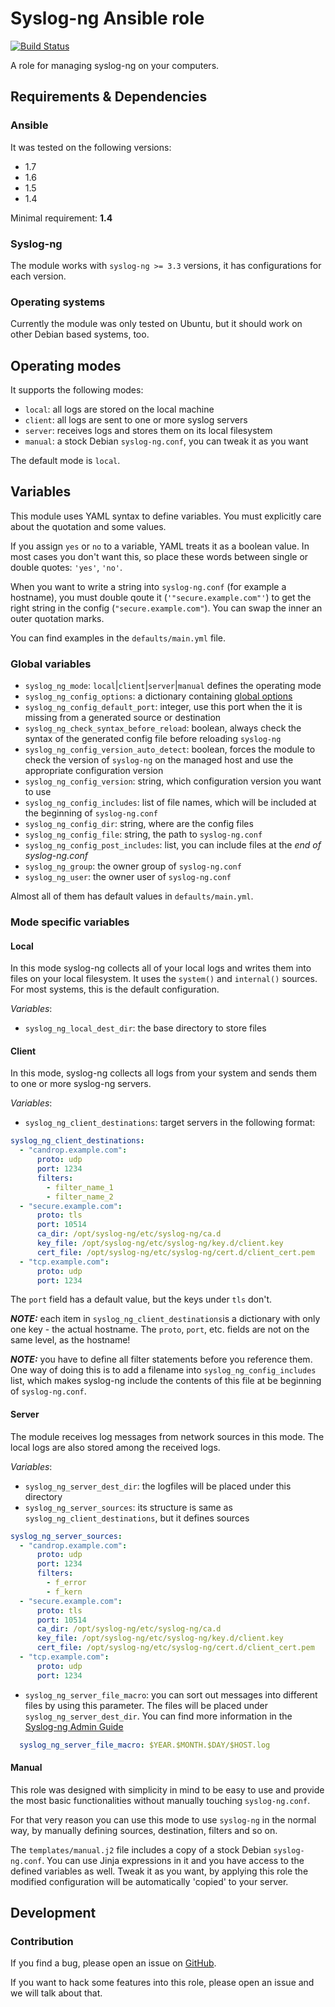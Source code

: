 # Syslog-ng Ansible role
[![Build Status](https://travis-ci.org/ihrwein/ansible-syslog-ng.svg?branch=f/add-tests)](https://travis-ci.org/ihrwein/ansible-syslog-ng)

A role for managing syslog-ng on your computers.

## Requirements & Dependencies

### Ansible
It was tested on the following versions:
 * 1.7
 * 1.6
 * 1.5
 * 1.4

Minimal requirement: **1.4**

### Syslog-ng
The module works with `syslog-ng >= 3.3` versions, it has configurations for each version.

### Operating systems

Currently the module was only tested on Ubuntu, but it should work on other Debian based systems, too.

## Operating modes

It supports the following modes:

 * `local`: all logs are stored on the local machine
 * `client`: all logs are sent to one or more syslog servers
 * `server`: receives logs and stores them on its local filesystem
 * `manual`: a stock Debian `syslog-ng.conf`, you can tweak it as you want

The default mode is `local`.

## Variables

This module uses YAML syntax to define variables. You must explicitly care about the quotation and some values.

If you assign `yes` or `no` to a variable, YAML treats it as a boolean value. In most cases you don't want this, so place these words between single or double quotes: `'yes'`, `'no'`.

When you want to write a string into `syslog-ng.conf` (for example a hostname), you must double qoute it (`'"secure.example.com"'`) to get the right string in the config (`"secure.example.com"`). You can swap the inner an outer quotation marks.

You can find examples in the `defaults/main.yml` file.

### Global variables

 * `syslog_ng_mode`: `local`|`client`|`server`|`manual` defines the operating mode
 * `syslog_ng_config_options`: a dictionary containing [global options](http://www.balabit.com/sites/default/files/documents/syslog-ng-ose-3.5-guides/en/syslog-ng-ose-v3.5-guide-admin/html-single/index.html#reference-options)
 * `syslog_ng_config_default_port`: integer, use this port when the it is missing from a generated source or destination
 * `syslog_ng_check_syntax_before_reload`: boolean, always check the syntax of the generated config file before reloading `syslog-ng`
 * `syslog_ng_config_version_auto_detect`: boolean, forces the module to check the version of `syslog-ng` on the managed host and use the appropriate configuration version
 * `syslog_ng_config_version`: string, which configuration version you want to use
 * `syslog_ng_config_includes`: list of file names, which will be included at the beginning of `syslog-ng.conf`
 * `syslog_ng_config_dir`: string, where are the config files
 * `syslog_ng_config_file`: string, the path to `syslog-ng.conf`
 * `syslog_ng_config_post_includes`: list, you can include files at the *end of syslog-ng.conf*
 * `syslog_ng_group`: the owner group of `syslog-ng.conf`
 * `syslog_ng_user`: the owner user of `syslog-ng.conf`

Almost all of them has default values in `defaults/main.yml`.

### Mode specific variables
#### Local

In this mode syslog-ng collects all of your local logs and writes them into files on your local filesystem. It uses the `system()` and `internal()` sources. For most systems, this is the default configuration.

*Variables*:

 * `syslog_ng_local_dest_dir`: the base directory to store files

#### Client

In this mode, syslog-ng collects all logs from your system and sends them to one or more syslog-ng servers.

*Variables*:

 * `syslog_ng_client_destinations`: target servers in the following format:

```yaml
syslog_ng_client_destinations:
  - "candrop.example.com":
      proto: udp
      port: 1234
      filters:
        - filter_name_1
        - filter_name_2
  - "secure.example.com":
      proto: tls
      port: 10514
      ca_dir: /opt/syslog-ng/etc/syslog-ng/ca.d
      key_file: /opt/syslog-ng/etc/syslog-ng/key.d/client.key
      cert_file: /opt/syslog-ng/etc/syslog-ng/cert.d/client_cert.pem
  - "tcp.example.com":
      proto: udp
      port: 1234
 ```

The `port` field has a default value, but the keys under `tls` don't.

***NOTE:*** each item in `syslog_ng_client_destinations`is a dictionary with only one key - the actual hostname. The `proto`, `port`, etc. fields are not on the same level, as the hostname!

***NOTE:*** you have to define all filter statements before you reference them. One way of doing this is to add a filename into `syslog_ng_config_includes` list, which makes syslog-ng include the contents of this file at be beginning of `syslog-ng.conf`.

#### Server
The module receives log messages from network sources in this mode. The local logs are also stored among the received logs.

*Variables*:

 * `syslog_ng_server_dest_dir`: the logfiles will be placed under this directory
 * `syslog_ng_server_sources`: its structure is same as  `syslog_ng_client_destinations`, but it defines sources
 ```yaml
 syslog_ng_server_sources:
   - "candrop.example.com":
       proto: udp
       port: 1234
       filters:
         - f_error
         - f_kern
   - "secure.example.com":
       proto: tls
       port: 10514
       ca_dir: /opt/syslog-ng/etc/syslog-ng/ca.d
       key_file: /opt/syslog-ng/etc/syslog-ng/key.d/client.key
       cert_file: /opt/syslog-ng/etc/syslog-ng/cert.d/client_cert.pem
   - "tcp.example.com":
       proto: udp
       port: 1234
 ```
 * `syslog_ng_server_file_macro`: you can sort out  messages into different files by using this parameter. The files will be placed under `syslog_ng_server_dest_dir`. You can find more information in the [Syslog-ng Admin Guide](http://www.balabit.com/sites/default/files/documents/syslog-ng-ose-3.5-guides/en/syslog-ng-ose-v3.5-guide-admin/html-single/index.html#configuring-macros)

 ```yaml
   syslog_ng_server_file_macro: $YEAR.$MONTH.$DAY/$HOST.log
 ```

#### Manual

This role was designed with simplicity in mind to be easy to use and provide the most basic functionalities without manually touching `syslog-ng.conf`.

For that very reason you can use this mode to use `syslog-ng` in the normal way, by manually defining sources, destination, filters and so on.

The `templates/manual.j2` file includes a copy of a stock Debian `syslog-ng.conf`. You can use Jinja expressions in it and you have access to the defined variables as well. Tweak it as you want, by applying this role the modified configuration will be automatically 'copied' to your server.

## Development
### Contribution
If you find a bug, please open an issue on [GitHub](https://github.com/ihrwein/ansible-syslog-ng/issues).

If you want to hack some features into this role, please open an issue and we will talk about that.
